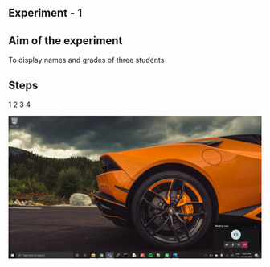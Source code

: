 ## Experiment - 1

## Aim of the experiment
To display names and grades of three students

## Steps
1
2
3
4


![CAR](hello.png)
